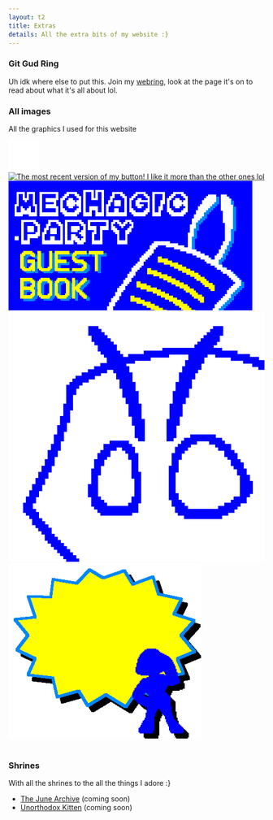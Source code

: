 ```yaml
---
layout: t2
title: Extras
details: All the extra bits of my website :}
---
```

### Git Gud Ring
Uh idk where else to put this. Join my [webring](gitgudring), look at the page it's on to read about what it's all about lol.

### All images
All the graphics I used for this website

<div class="box2">
    <div class="gallery">
        <a href="/2images/1bg.webp" data-caption="The white squares inside the blue squares, you can't see them on mobile though">
            <img class="tramb" src="/2images/1bg.webp" alt="The white squares inside the blue squares, you can't see them on mobile though">
        </a>
        <a href="/2images/1button.webp" data-caption="The most recent version of my button! I like it more than the other ones lol">
            <img class="tramb" src="/2images/1button.webp" alt="The most recent version of my button! I like it more than the other ones lol">
        </a>
        <a href="/2images/1guestbook.webp" data-caption="The art that links to my guestbook. I indulged myself and gave the paper antennae because I thought it would look neat, it does!">
            <img class="tramb" src="/2images/1guestbook.webp" alt="The art that links to my guestbook. I indulged myself and gave the paper antennae because I thought it would look neat, it does!">
        </a>
        <a href="/2images/1icon.webp" data-caption="Just an icon for the website, a simple blue and white drawing of my sona">
            <img class="tramb" src="/2images/1icon.webp" alt="Just an icon for the website, a simple blue and white drawing of my sona">
        </a>
        <a href="/2images/1pagenotfound.webp" data-caption="The art you'd see when going to a part of the website that doesn't exist, I'm pretty proud of it. It really pops out, in my opinion">
            <img class="tramb" src="/2images/1pagenotfound.webp" alt="The art you'd see when going to a part of the website that doesn't exist, I'm pretty proud of it. It really pops out, in my opinion">
        </a>
   </div>
</div>

<link rel="stylesheet" href="/1stylescripts/baguetteBox.min.css">
<script src="/1stylescripts/baguetteBox.min.js" charset="utf-8"></script>
<script type="text/javascript">
    window.addEventListener('load', function() { baguetteBox.run('.gallery');});
</script>

<br>

### Shrines
With all the shrines to the all the things I adore :}

- [The June Archive](tjarp) (coming soon)
- [Unorthodox Kitten](unorthodox_kitten) (coming soon)